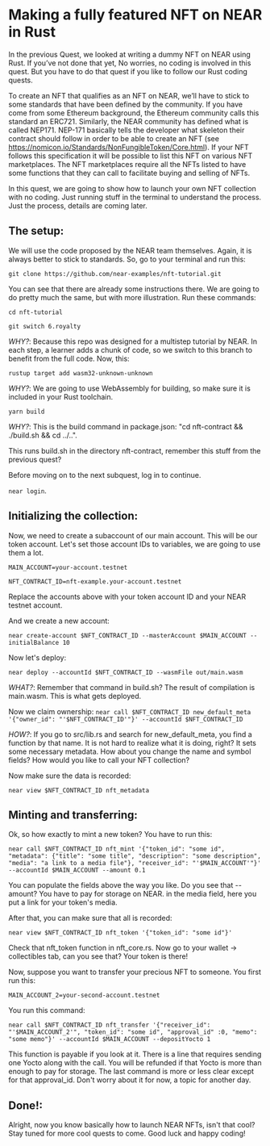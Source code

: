 # Making a fully featured NFT on NEAR in Rust
In the previous Quest, we looked at writing a dummy NFT on NEAR using Rust. If you’ve not done that yet, No worries, no coding is involved in this quest. But you have to do that quest if you like to follow our Rust coding quests. 

To create an NFT that qualifies as an NFT on NEAR, we’ll have to stick to some standards that have been defined by the community. If you have come from some Ethereum background, the Ethereum community calls this standard an ERC721. Similarly, the NEAR community has defined what is called NEP171. NEP-171 basically tells the developer what skeleton their contract should follow in order to be able to create an NFT (see https://nomicon.io/Standards/NonFungibleToken/Core.html). If your NFT follows this specification it will be possible to list this NFT on various NFT marketplaces. The NFT marketplaces require all the NFTs listed to have some functions that they can call to facilitate buying and selling of NFTs.

In this quest, we are going to show how to launch your own NFT collection with no coding. Just running stuff in the terminal to understand the process. Just the process, details are coming later.

## The setup:
We will use the code proposed by the NEAR team themselves. Again, it is always better to stick to standards. So, go to your terminal and run this:

``` git clone https://github.com/near-examples/nft-tutorial.git ```

You can see that there are already some instructions there. We are going to do pretty much the same, but with more illustration. Run these commands:

``` cd nft-tutorial ```

``` git switch 6.royalty ```

_WHY?_:
Because this repo was designed for a multistep tutorial by NEAR. In each step, a learner adds a chunk of code, so we switch to this branch to benefit from the full code.
Now, this:

``` rustup target add wasm32-unknown-unknown ```

_WHY?_:
We are going to use WebAssembly for building, so make sure it is included in your Rust toolchain.

``` yarn build ```

_WHY?_:
This is the build command in package.json:
"cd nft-contract && ./build.sh && cd ../..".

This runs build.sh in the directory nft-contract, remember this stuff from the previous quest?

Before moving on to the next subquest, log in to continue.

``` near login ```.

## Initializing the collection:
Now, we need to create a subaccount of our main account. This will be our token account. Let's set those account IDs to variables, we are going to use them a lot.

``` MAIN_ACCOUNT=your-account.testnet ```

``` NFT_CONTRACT_ID=nft-example.your-account.testnet ```

Replace the accounts above with your token account ID and your NEAR testnet account.

And we create a new account:

``` near create-account $NFT_CONTRACT_ID --masterAccount $MAIN_ACCOUNT --initialBalance 10 ```

Now let's deploy:

``` near deploy --accountId $NFT_CONTRACT_ID --wasmFile out/main.wasm ```

_WHAT?_:
Remember that command in build.sh? The result of compilation is main.wasm. This is what gets deployed.

Now we claim ownership:
``` near call $NFT_CONTRACT_ID new_default_meta '{"owner_id": "'$NFT_CONTRACT_ID'"}' --accountId $NFT_CONTRACT_ID ```

_HOW?_:
If you go to src/lib.rs and search for new_default_meta, you find a function by that name. It is not hard to realize what it is doing, right? It sets some necessary metadata. How about you change the name and symbol fields? How would you like to call your NFT collection? 

Now make sure the data is recorded:

``` near view $NFT_CONTRACT_ID nft_metadata ```

## Minting and transferring:
Ok, so how exactly to mint a new token?
You have to run this:

``` near call $NFT_CONTRACT_ID nft_mint '{"token_id": "some id", "metadata": {"title": "some title", "description": "some description", "media": "a link to a media file"}, "receiver_id": "'$MAIN_ACCOUNT'"}' --accountId $MAIN_ACCOUNT --amount 0.1 ```

You can populate the fields above the way you like. Do you see that --amount? You have to pay for storage on NEAR. in the media field, here you put a link for your token's media.

After that, you can make sure that all is recorded:

``` near view $NFT_CONTRACT_ID nft_token '{"token_id": "some id"}' ```

Check that nft_token function in nft_core.rs. Now go to your wallet -> collectibles tab, can you see that? Your token is there!

Now, suppose you want to transfer your precious NFT to someone. You first run this:

``` MAIN_ACCOUNT_2=your-second-account.testnet ```

 You run this command:

``` near call $NFT_CONTRACT_ID nft_transfer '{"receiver_id": "'$MAIN_ACCOUNT_2'", "token_id": "some id", "approval_id" :0, "memo": "some memo"}' --accountId $MAIN_ACCOUNT --depositYocto 1 ```

This function is payable if you look at it. There is a line that requires sending one Yocto along with the call. You will be refunded if that Yocto is more than enough to pay for storage. The last command is more or less clear except for that approval_id. Don't worry about it for now, a topic for another day.

## Done!:
Alright, now you know basically how to launch NEAR NFTs, isn't that cool? Stay tuned for more cool quests to come. Good luck and happy coding!
